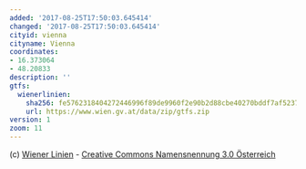 ```yaml
---
added: '2017-08-25T17:50:03.645414'
changed: '2017-08-25T17:50:03.645414'
cityid: vienna
cityname: Vienna
coordinates:
- 16.373064
- 48.20833
description: ''
gtfs:
  wienerlinien:
    sha256: fe5762318404272446996f89de9960f2e90b2d88cbe40270bddf7af5237a6318
    url: https://www.wien.gv.at/data/zip/gtfs.zip
version: 1
zoom: 11
---
```


(c) [Wiener Linien](https://www.data.gv.at/katalog/dataset/wiener-linien-fahrplandaten-gtfs-wien) - [Creative Commons Namensnennung 3.0 Österreich](https://www.data.gv.at/katalog/dataset/wiener-linien-fahrplandaten-gtfs-wien)
